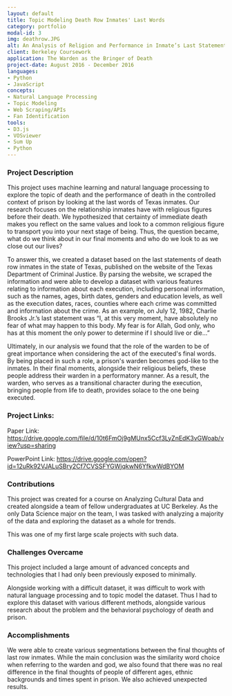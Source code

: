 ```yaml
---
layout: default
title: Topic Modeling Death Row Inmates' Last Words
category: portfolio
modal-id: 3
img: deathrow.JPG
alt: An Analysis of Religion and Performance in Inmate’s Last Statements
client: Berkeley Coursework
application: The Warden as the Bringer of Death
project-date: August 2016 - December 2016
languages:
- Python
- JavaScript
concepts:
- Natural Language Processing
- Topic Modeling
- Web Scraping/APIs
- Fan Identification
tools:
- D3.js
- VOSviewer
- Sum Up
- Python
---
```


### Project Description

This project uses machine learning and natural language processing to explore the topic of death and the performance of death in the controlled context of prison by looking at the last words of Texas inmates. Our research focuses on the relationship inmates have with religious figures before their death. We hypothesized that certainty of immediate death makes you reflect on the same values and look to a common religious figure to transport you into your next stage of being. Thus, the question became, what do we think about in our final moments and who do we look to as we close out our lives?

To answer this, we created a dataset based on the last statements of death row inmates in the state of Texas, published on the website of the Texas Department of Criminal Justice. By parsing the website, we scraped the information and were able to develop a dataset with various features relating to information about each execution, including personal information, such as the names, ages, birth dates, genders and education levels, as well as the execution dates, races, counties where each crime was committed and information about the crime. As an example, on July 12, 1982, Charlie Brooks Jr.’s last statement was “I, at this very moment, have absolutely no fear of what may happen to this body. My fear is for Allah, God only, who has at this moment the only power to determine if I should live or die...”

Ultimately, in our analysis we found that the role of the warden to be of great importance when considering the act of the executed's final words. By being placed in such a role, a prison's warden becomes god-like to the inmates. In their final moments, alongside their religious beliefs, these people address their warden in a performatory manner. As a result, the warden, who serves as a transitional character during the execution, bringing people from life to death, provides solace to the one being executed.

### Project Links:

Paper Link: https://drive.google.com/file/d/10t6FmOj9gMUnx5Ccf3LyZnEdK3vGWoab/view?usp=sharing

PowerPoint Link: https://drive.google.com/open?id=12uRk92VJALuSBry2Cf7CVSSFYGWjqkwN6YfkwWdBYOM


### Contributions

This project was created for a course on Analyzing Cultural Data and created alongside a team of fellow undergraduates at UC Berkeley. As the only Data Science major on the team, I was tasked with analyzing a majority of the data and exploring the dataset as a whole for trends.

This was one of my first large scale projects with such data.

### Challenges Overcame

This project included a large amount of advanced concepts and technologies that I had only been previously exposed to minimally. 

Alongside working with a difficult dataset, it was difficult to work with natural language processing and to topic model the dataset. Thus I had to explore this dataset with various different methods, alongside various research about the problem and the behavioral psychology of death and prison.

### Accomplishments

We were able to create various segmentations between the final thoughts of last row inmates. While the main conclusion was the similarity word choice when referring to the warden and god, we also found that there was no real difference in the final thoughts of people of different ages, ethnic backgrounds and times spent in prison. We also achieved unexpected results.
